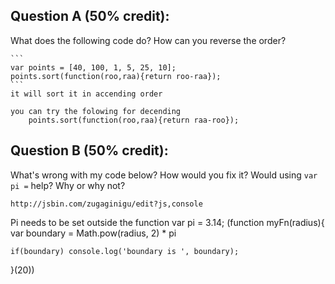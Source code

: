 ## Question A (50% credit): 

What does the following code do?  How can you reverse the order?

    ```
    var points = [40, 100, 1, 5, 25, 10];
    points.sort(function(roo,raa){return roo-raa});
    ```
    it will sort it in accending order

    you can try the folowing for decending 
        points.sort(function(roo,raa){return raa-roo});
    

## Question B (50% credit): 

What's wrong with my code below?  How would you fix it?  Would using `var pi =` help? Why or why not?

    http://jsbin.com/zugaginigu/edit?js,console
    
Pi needs to be set outside the function
    var pi = 3.14;
(function myFn(radius){
    var boundary = Math.pow(radius, 2) * pi
   
    if(boundary) console.log('boundary is ', boundary);
}(20)) 